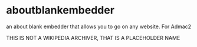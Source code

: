 # aboutblankembedder


an about blank embedder that allows you to go on any website. For Admac2


THIS IS NOT A WIKIPEDIA ARCHIVER, THAT IS A PLACEHOLDER NAME

